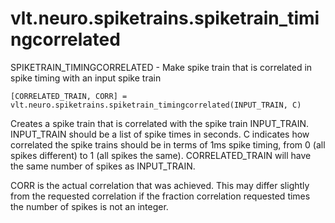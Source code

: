 # vlt.neuro.spiketrains.spiketrain_timingcorrelated

  SPIKETRAIN_TIMINGCORRELATED - Make spike train that is correlated in spike timing with an input spike train
 
    [CORRELATED_TRAIN, CORR] = vlt.neuro.spiketrains.spiketrain_timingcorrelated(INPUT_TRAIN, C)
 
   Creates a spike train that is correlated with the spike train INPUT_TRAIN.
   INPUT_TRAIN should be a list of spike times in seconds.
   C indicates how correlated the spike trains should be in terms of 1ms spike timing,
   from 0 (all spikes different) to 1 (all spikes the same).  CORRELATED_TRAIN will have the
   same number of spikes as INPUT_TRAIN.
   
   CORR is the actual correlation that was achieved.  This may differ slightly from the requested
   correlation if the fraction correlation requested times the number of spikes is not an integer.
